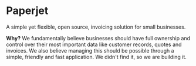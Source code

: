 # Paperjet
A simple yet flexible, open source, invoicing solution for small businesses.

**Why?** We fundamentally believe businesses should have full ownership and control over their most important data like customer records, quotes and invoices.
We also believe managing this should be possible through a simple, friendly and fast application.
We didn't find it, so we are building it.
